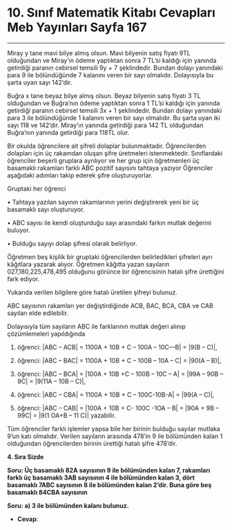 # 10. Sınıf Matematik Kitabı Cevapları Meb Yayınları Sayfa 167

---

Miray y tane mavi bilye almış olsun. Mavi bilyenin satış fiyatı 9TL olduğundan ve Miray’ın ödeme yaptıktan sonra 7 TL’si kaldığı için yanında getirdiği paranın cebirsel temsili 9y + 7 şeklindedir. Bundan dolayı yanındaki para 9 ile bölündüğünde 7 kalanını veren bir sayı olmalıdır. Dolayısıyla bu şarta uyan sayı 142’dir.

 Buğra x tane beyaz bilye almış olsun. Beyaz bilyenin satış fiyatı 3 TL olduğundan ve Buğra’nın ödeme yaptıktan sonra 1 TL’si kaldığı için yanında getirdiği paranın cebirsel temsili 3x + 1 şeklindedir. Bundan dolayı yanındaki para 3 ile bölündüğünde 1 kalanını veren bir sayı olmalıdır. Bu şarta uyan iki sayı 118 ve 142’dir. Miray’ın yanında getirdiği para 142 TL olduğundan Buğra’nın yanında getirdiği para 118TL olur.

Bir okulda öğrencilere ait şifreli dolaplar bulunmaktadır. Öğrencilerden dolapları için üç rakamdan oluşan şifre üretmeleri istenmektedir. Sınıflardaki öğrenciler beşerli gruplara ayrılıyor ve her grup için öğretmenleri üç basamaklı rakamları farklı ABC pozitif sayısını tahtaya yazıyor Öğrenciler aşağıdaki adımları takip ederek şifre oluşturuyorlar.

 Gruptaki her öğrenci

 • Tahtaya yazılan sayının rakamlarının yerini değiştirerek yeni bir üç basamaklı sayı oluşturuyor.

 • ABC sayısı ile kendi oluşturduğu sayı arasındaki farkın mutlak değerini buluyor.

 • Bulduğu sayıyı dolap şifresi olarak belirliyor.

 Öğretmen beş kişilik bir gruptaki öğrencilerden belirledikleri şifreleri ayrı kâğıtlara yazarak alıyor. Öğretmen kâğıtta yazan sayıların 027,180,225,478,495 olduğunu görünce bir öğrencisinin hatalı şifre ürettiğini fark ediyor.

 Yukarıda verilen bilgilere göre hatalı üretilen şifreyi bulunuz.

ABC sayısının rakamları yer değiştirdiğinde ACB, BAC, BCA, CBA ve CAB sayıları elde edilebilir.

 Dolayısıyla tüm sayıların ABC ile farklarının mutlak değeri alınıp çözümlemeleri yapıldığında

 1. öğrenci: |ABC – ACB| = 1100A + 10B + C – 100A – 10C—B| = |9(B – C)|,

 2. öğrenci: |ABC – BAC| = 1100A + 10B + C – 100B – 10A – C| = |90(A – B)|,

 3. öğrenci: |ABC – BCA| = |100A + 10B +C – 100B – 10C – A| = |99A – 90B – 9C| = |9(11A – 10B – C)|,

 4. öğrenci: |ABC – CBA| = 1100A + 10B + C – 100C-10B-A| = |99(A – C)|,

 5. öğrenci: |ABC – CAB| = |100A + 10B + C- 100C -1OA – B| = |90A + 9B – 99C| = |9(1 OA+B – 11 C)| yazabilir.

 Tüm öğrenciler farklı işlemler yapsa bile her birinin bulduğu sayılar mutlaka 9’un katı olmalıdır. Verilen sayıların arasında 478’in 9 ile bölümünden kalan 1 olduğundan öğrencilerden birinin ürettiği hatalı şifre 478’dir.

**4. Sıra Sizde**

**Soru: Üç basamaklı 82A sayısının 9 ile bölümünden kalan 7, rakamları farklı üç basamaklı 3AB sayısının 4 ile bölümünden kalan 3, dört basamaklı 7ABC sayısının 8 ile bölümünden kalan 2’dir. Buna göre beş basamaklı 84CBA sayısının**

**Soru: a) 3 ile bölümünden kalanı bulunuz.**

-   **Cevap**: